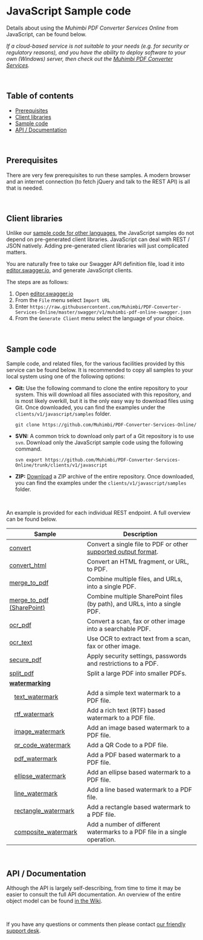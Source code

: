 # JavaScript Sample code

Details about using the *Muhimbi PDF Converter Services Online* from JavaScript, can be found below. 

*If a cloud-based service is not suitable to your needs (e.g. for security or regulatory reasons), and you have the ability to deploy software to your own (Windows) server, then check out the [Muhimbi PDF Converter Services](http://www.muhimbi.com/Products/PDF-Converter-Services/summary.aspx).*

<br/>

## Table of contents

- [Prerequisites](#prerequisites)
- [Client libraries](#client-libraries)
- [Sample code](#sample-code)
- [API / Documentation](#api--documentation)

<br/>

## Prerequisites

There are very few prerequisites to run these samples. A modern browser and an internet connection (to fetch jQuery and talk to the REST API) is all that is needed.

<br/>


## Client libraries

Unlike our [sample code for other languages](../../clients), the JavaScript samples do not depend on pre-generated client libraries. JavaScript can deal with REST / JSON natively. Adding pre-generated client libraries will just complicated matters.

You are naturally free to take our Swagger API definition file, load it into [editor.swagger.io](http://editor.swagger.io/), and generate JavaScript clients.

The steps are as follows:

1. Open [editor.swagger.io](http://editor.swagger.io)
2. From the `File` menu select `Import URL`
3. Enter `https://raw.githubusercontent.com/Muhimbi/PDF-Converter-Services-Online/master/swagger/v1/muhimbi-pdf-online-swagger.json`
4. From the `Generate Client` menu select the language of your choice.

<br/>


## Sample code

Sample code, and related files, for the various facilities provided by this service can be found below. It is recommended to copy all samples to your local system using one of the following options:

- **Git:** Use the following command to clone the entire repository to your system. This will download all files associated with this repository, and is most likely overkill, but it is the only easy way to download files using Git. Once downloaded, you can find the examples under the `clients/v1/javascript/samples` folder.<br>
   
     `git clone https://github.com/Muhimbi/PDF-Converter-Services-Online/`

- **SVN:** A common trick to download only part of a Git repository  is to use `svn`. Download only the JavaScript sample code using the following command.<br>

     `svn export https://github.com/Muhimbi/PDF-Converter-Services-Online/trunk/clients/v1/javascript`

- **ZIP:** [Download](https://github.com/Muhimbi/PDF-Converter-Services-Online/zipball/master/) a ZIP archive of the entire repository. Once downloaded, you can find the examples under the `clients/v1/javascript/samples` folder.

<br/>

An example is provided for each individual REST endpoint. A full overview can be found below.

Sample								| Description
------------------------------------|---------------------------------------------------------
[convert](samples/convert/)					| Convert a single file to PDF or other [supported output format](https://support.muhimbi.com/hc/en-us/articles/228089047-What-file-formats-types-are-supported-for-conversion-).
[convert_html](samples/convert_html/)		| Convert an HTML fragment, or URL, to PDF.
[merge_to_pdf](samples/merge_to_pdf/)		| Combine multiple files, and URLs, into a single PDF.
[merge_to_pdf (SharePoint)](samples/merge_to_pdf%20%28SharePoint%29/)		| Combine multiple SharePoint files (by path), and URLs, into a single PDF.
[ocr_pdf](samples/ocr_pdf/)					| Convert a scan, fax or other image into a searchable PDF.
[ocr_text](samples/ocr_text/)				| Use OCR to extract text from a scan, fax or other image.
[secure_pdf](samples/secure_pdf/)			| Apply security settings, passwords and restrictions to a PDF.
[split_pdf](samples/split_pdf/)				| Split a large PDF into smaller PDFs.
**[watermarking](samples/watermarking/)**	| 
&nbsp;&nbsp;&nbsp;[text_watermark](samples/watermarking/text_watermark/)			| Add a simple text watermark to a PDF file.
&nbsp;&nbsp;&nbsp;[rtf_watermark](samples/watermarking/rtf_watermark/)				| Add a rich text (RTF) based watermark to a PDF file.
&nbsp;&nbsp;&nbsp;[image_watermark](samples/watermarking/image_watermark/)			| Add an image based watermark to a PDF file.
&nbsp;&nbsp;&nbsp;[qr_code_watermark](samples/watermarking/qr_code_watermark/)		| Add a QR Code to a PDF file.
&nbsp;&nbsp;&nbsp;[pdf_watermark](samples/watermarking/pdf_watermark/)				| Add a PDF based watermark to a PDF file.
&nbsp;&nbsp;&nbsp;[ellipse_watermark](samples/watermarking/ellipse_watermark/)		| Add an ellipse based watermark to a PDF file.
&nbsp;&nbsp;&nbsp;[line_watermark](samples/watermarking/line_watermark/)			| Add a line based watermark to a PDF file.
&nbsp;&nbsp;&nbsp;[rectangle_watermark](samples/watermarking/rectangle_watermark/)	| Add a rectangle based watermark to a PDF file.
&nbsp;&nbsp;&nbsp;[composite_watermark](samples/watermarking/composite_watermark/)	| Add a number of different watermarks to a PDF file in a single operation.

<br/>


## API / Documentation

Although the API is largely self-describing, from time to time it may be easier to consult the full API documentation. An overview of the entire object model can be found [in the Wiki](https://github.com/Muhimbi/PDF-Converter-Services-Online/wiki/API).


<br/>

If you have any questions or comments then please contact [our friendly support desk](http://www.muhimbi-online.com/contact).
